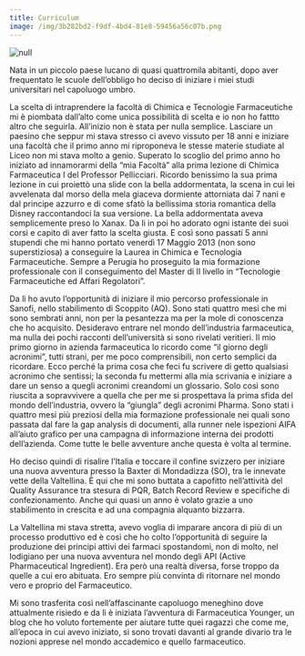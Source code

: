 ```yaml
---
title: Curriculum
image: /img/3b282bd2-f9df-4bd4-81e8-59456a56c07b.png
---
```

![null](/img/8fe78b00-f402-47a8-b339-d33328023906.png)

Nata in un piccolo paese lucano di quasi quattromila abitanti, dopo aver frequentato le scuole dell’obbligo ho deciso di iniziare i miei studi universitari nel capoluogo umbro. 

La scelta di intraprendere la facoltà di Chimica e Tecnologie Farmaceutiche mi è piombata dall’alto come unica possibilità di scelta e io non ho fattto altro che seguirla. All’inizio non è stata per nulla semplice. Lasciare un paesino che seppur mi stava stresso ci avevo vissuto per 18 anni e iniziare una facoltà che il primo anno mi riproponeva le stesse materie studiate al Liceo non mi stava molto a genio. Superato lo scoglio del primo anno ho iniziato ad innamorarmi della “mia Facoltà” alla prima lezione di Chimica Farmaceutica I del Professor Pellicciari. Ricordo benissimo la sua prima lezione in cui proiettò una slide con la bella addormentata, la scena in cui lei avvelenata dal morso della mela giaceva dormiente attorniata dai 7 nani e dal principe azzurro e di come sfatò la bellissima storia romantica della Disney raccontandoci la sua versione. La bella addormentata aveva semplicemente preso lo Xanax. Da li in poi ho adorato ogni istante dei suoi corsi e capito di aver fatto la scelta giusta. E così sono passati 5 anni stupendi che mi hanno portato venerdì 17 Maggio 2013 (non sono superstiziosa) a conseguire la Laurea in Chimica e Tecnologia Farmaceutiche. Sempre a Perugia ho proseguito la mia formazione professionale con il conseguimento del Master di II livello in “Tecnologie Farmaceutiche ed Affari Regolatori”. 

Da lì ho avuto l’opportunità di iniziare il mio percorso professionale in Sanofi, nello stabilimento di Scoppito (AQ). Sono stati quattro mesi che mi sono sembrati anni, non per la pesantezza ma per la mole di conoscenza che ho acquisito. Desideravo entrare nel mondo dell’industria farmaceutica, ma nulla dei pochi racconti dell’università si sono rivelati veritieri. Il mio primo giorno in azienda farmaceutica lo ricordo come “il giorno degli acronimi”, tutti strani, per me poco comprensibili, non certo semplici da ricordare. Ecco perché la prima cosa che feci fu scrivere di getto qualsiasi acronimo che sentissi; la seconda fu mettermi alla mia scrivania e iniziare a dare un senso a quegli acronimi creandomi un glossario. Solo così sono riuscita a sopravvivere a quella che per me si prospettava la prima sfida del mondo dell’industria, ovvero la “giungla” degli acronimi Pharma. Sono stati i quattro mesi più preziosi della mia formazione professionale nei quali sono passata dal fare la gap analysis di documenti, alla runner nele ispezioni AIFA all’aiuto grafico per una campagna di informazione interna dei prodotti dell’azienda. Come tutte le belle avventure anche questa è volta al termine.

Ho deciso quindi di risalire l’Italia e toccare il confine svizzero per iniziare una nuova avventura presso la Baxter di Mondadizza (SO), tra le innevate vette della Valtellina. È qui che mi sono buttata a capofitto nell’attività del Quality Assurance tra stesura di PQR, Batch Record Review e specifiche di confezionamento. Anche qui quasi un anno è volato grazie a uno stabilimento in crescita e ad una compagnia alquanto bizzarra. 

La Valtellina mi stava stretta, avevo voglia di imparare ancora di più di un processo produttivo ed è così che ho colto l’opportunità di seguire la produzione dei principi attivi dei farmaci spostandomi, non di molto, nel lodigiano per una nuova avventura nel mondo degli API (Active Pharmaceutical Ingredient). Era però una realtà diversa, forse troppo da quelle a cui ero abituata. Ero sempre più convinta di ritornare nel mondo vero e proprio del Farmaceutico.

Mi sono trasferita così nell’affascinante capoluogo meneghino dove attualmente risiedo e da lì è iniziata l’avventura di Farmaceutica Younger, un blog che ho voluto fortemente per aiutare tutte quei ragazzi che come me, all’epoca in cui avevo iniziato, si sono trovati davanti al grande divario tra le nozioni apprese nel mondo accademico e quello farmaceutico.
